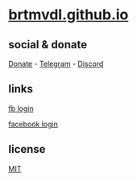 # [brtmvdl.github.io](https://brtmvdl.github.io/)

## social & donate

[Donate](https://link.mercadopago.com.br/brtmvdl) - [Telegram](https://t.me/+KRmg5MlqgMk0MTg5) - [Discord](https://discord.gg/auCmnvV2)

## links

[fb login](https://developers.facebook.com/apps/<APP-ID>/fb-login/quickstart/)

[facebook login](https://developers.facebook.com/docs/facebook-login/web#logindialog)

## license

[MIT](./LICENSE)
